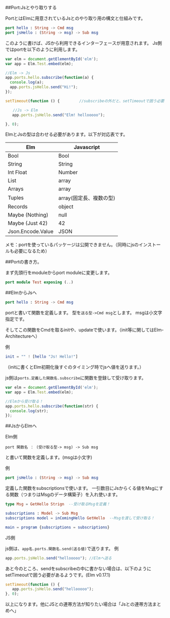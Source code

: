 ##Port:Jsとやり取りする

PortとはElmに用意されているJsとのやり取り用の構文と仕組みです。

```elm
port hello : String -> Cmd msg
port jsHello : (String -> msg) -> Sub msg
```

このように書けば、JSから利用できるインターフェースが用意されます。
Js側ではportを以下のように利用します。

```js
var elm = document.getElementById('elm');
var app = Elm.Test.embed(elm);

//Elm -> Js
app.ports.hello.subscribe(function(a) {
  console.log(a);
  app.ports.jsHello.send("Hi!");
});

setTimeout(function () {  　　　　//subscribeの外だと、setTimeoutで囲う必要があるっぽい。次のバージョンで直ります。

　　//Js -> Elm
   app.ports.jsHello.send("Elm! hellooooo");

}, 0);

```

ElmとJsの型は合わせる必要があります。以下が対応表です。

| Elm | Javascript |
|------------|-----|
|Bool  | Bool |
|String | String |
| Int Float | Number |
| List | array |
| Arrays | array |
| Tuples | array(固定長、複数の型)
| Records | object|
| Maybe (Nothing) | null|
| Maybe (Just 42) |  42 |
| Json.Encode.Value | JSON |


メモ：portを使っているパッケージは公開できません。（同時にjsのインストールも必要になるため）


##Portの書き方。

まず先頭行をmoduleからport moduleに変更します。

```elm
port module Test exposing (..)
```

##ElmからJsへ

```elm
port hello : String -> Cmd msg
```

portと書いて関数を定義します。
型を`送る型->Cmd msg`とします。
msgは小文字指定です。

そしてこの関数をCmdを取るinitや、updateで使います。（init等に関してはElm-Architectureへ）

例

```elm
init = "" ! [hello "Js! Hello!"]
```
（initに書くとElm初期化後すぐのタイミング時でjsへ値を送ります。）

js側は`ports.定義した関数名.subscribe`に関数を登録して受け取ります。

```js
var elm = document.getElementById('elm');
var app = Elm.Test.embed(elm);

//Elmから受け取る！
app.ports.hello.subscribe(function(str) {
  console.log(str);
});
```

##JsからElmへ

Elm側

```
port 関数名 ： (受け取る型-> msg) -> Sub msg
```
と書いて関数を定義します。(msgは小文字)

例
```elm
port jsHello : (String -> msg) -> Sub msg
```

定義した関数をsubscriptionsで使います。
一引数目にJsからくる値をMsgにする関数（つまりはMsgのデータ構築子）を入れ使います。

```elm
type Msg = GetHello Strign  --受け取るMsgを定義！

subscriptions : Model -> Sub Msg
subscriptions model = inComingHello GetHello  --Msgを渡して受け取る！

main = program {subscriptions = subscriptions}
```

JS側

js側は、`app名.ports.関数名.send(送る値)`で送ります。
例
```js
app.ports.jsHello.send("hellooooo"); //Elmへ送る
```

あと今のところ、sendをsubscribeの中に書かない場合は、以下のようにsetTimeoutで囲う必要があるようです。(Elm v0.17.1)

```js
setTimeout(function () {
   app.ports.jsHello.send("hellooooo");
}, 0);

```

以上になります。他にJSとの連帯方法が知りたい場合は「Jsとの連帯方法まとめへ」
